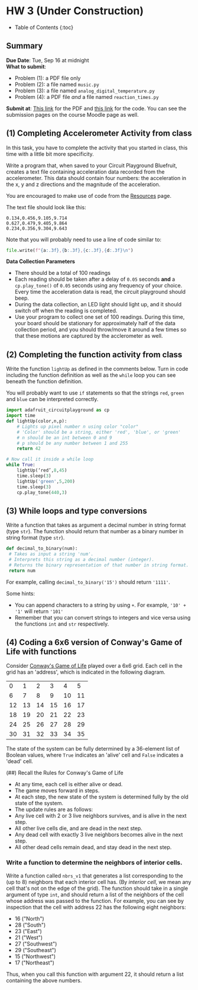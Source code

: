 # HW 3 (Under Construction)

* Table of Contents
{:toc}


## Summary

**Due Date**: Tue, Sep 16 at midnight  
**What to submit**:  
- Problem (1): a PDF file only
- Problem (2): a file named `music.py`
- Problem (3): a file named `analog_digital_temperature.py`
- Problem (4): a PDF file _and_ a file named `reaction_times.py`

**Submit at**: [This link](https://moodle.swarthmore.edu/mod/lti/view.php?id=763898) for the PDF and [this link](https://moodle.swarthmore.edu/mod/lti/view.php?id=763897) for the code. You can see the submission pages on the course Moodle page as well.

## (1) Completing Accelerometer Activity from class

In this task, you have to complete the activity that you started in class, this time with a little bit more specificity.

Write a program that, when saved to your Circuit Playground Bluefruit, creates a text file containing  acceleration data recorded from the accelerometer. This data should contain four numbers: the acceleration in the x, y and z directions and the magnitude of the acceleration.

You are encouraged to make use of code from the [Resources](../Resources) page.

The text file should look like this:

```
0.134,0.456,9.105,9.714
0.627,0.479,9.405,9.864
0.234,0.356,9.304,9.643
```

Note that you will probably need to use a line of code similar to:

```python
file.write(f"{a:.3f},{b:.3f},{c:.3f},{d:.3f}\n")
```

**Data Collection Parameters**

- There should be a total of 100 readings
- Each reading should be taken after a delay of `0.05` seconds **and** a `cp.play_tone()` of `0.05` seconds using any frequency of your choice. Every time the acceleration data is read, the circuit playground should beep.
- During the data collection, an LED light should light up, and it should switch off when the reading is completed.
- Use your program to collect one set of 100 readings. During this time, your board should be stationary for approximately half of the data collection period, and you should throw/move it around a few times so that these motions are captured by the acclerometer as well.


## (2) Completing the function activity from class

Write the function `lightUp` as defined in the comments below. Turn in code including the function definition as well as the `while` loop you can see beneath the function definition. 

You will probably want to use `if` statements so that the strings `red`, `green` and `blue` can be interpreted correctly.

```python
import adafruit_circuitplayground as cp
import time
def lightUp(color,n,p):
    # Lights up pixel number n using color "color"
    # 'Color' should be a string, either 'red', 'blue', or 'green'
    # n should be an int between 0 and 9
    # p should be any number between 1 and 255
    return 42

# Now call it inside a while loop
while True:
    lightUp(‘red’,8,45)
    time.sleep(3)
    lightUp('green',5,200)
    time.sleep(3)
    cp.play_tone(440,3)
```

## (3) While loops and type conversions

Write a function that takes as argument a decimal number in string format (type `str`). The function should return that number as a binary number in string format (type `str`).

~~~python
def decimal_to_binary(num):
 # Takes as input a string 'num'.
 # Interprets this string as a decimal number (integer).
 # Returns the binary representation of that number in string format.
 return num
~~~

For example, calling `decimal_to_binary('15')` should return `'1111'`.

Some hints:
- You can append characters to a string by using `+`. For example, `'10' + '1'` will return `'101'`
- Remember that you can convert strings to integers and vice versa using the functions `int` and `str` respectively.

## (4) Coding a 6x6 version of Conway's Game of Life with functions

Consider [Conway's Game of Life](https://playgameoflife.com/) played over a 6x6 grid. Each cell in the grid has an 'address', which is indicated in the following diagram.

|    |    |    |    |    |    |
|----|----|----|----|----|----|
| 0  | 1  | 2  | 3  | 4  | 5  |
| 6  | 7  | 8  | 9  | 10 | 11 |
| 12 | 13 | 14 | 15 | 16 | 17 |
| 18 | 19 | 20 | 21 | 22 | 23 |
| 24 | 25 | 26 | 27 | 28 | 29 |
| 30 | 31 | 32 | 33 | 34 | 35 |



The state of the system can be fully determined by a 36-element list of Boolean values, where `True` indicates an 'alive' cell and `False` indicates a 'dead' cell.

(##) Recall the Rules for Conway's Game of Life

- At any time, each cell is either alive or dead.
- The game moves forward in steps.
- At each step, the new state of the system is determined fully by the old state of the system.
- The update rules are as follows:
 - Any live cell with 2 or 3 live neighbors survives, and is alive in the next step.
 - All other live cells die, and are dead in the next step.
 - Any dead cell with exactly 3 live neighbors becomes alive in the next step.
 - All other dead cells remain dead, and stay dead in the next step.

### Write a function to determine the neighbors of interior cells.

Write a function called `nbrs_v1` that generates a list corresponding to the (up to 8) neighbors that each interior cell has. (By _interior cell_, we mean any cell that's not on the edge of the grid). The function should take in a single argument of type `int`, and should return a list of the neighbors of the cell whose address was passed to the function. For example, you can see by inspection that the cell with address 22 has the following eight neighbors:
- 16 ("North")
- 28 ("South")
- 23 ("East")
- 21 ("West")
- 27 ("Southwest")
- 29 ("Southeast")
- 15 ("Northwest")
- 17 ("Northeast")

Thus, when you call this function with argument 22, it should return a list containing the above numbers.





